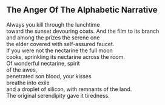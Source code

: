 The Anger Of The Alphabetic Narrative
-------------------------------------
Always you kill through the lunchtime  
toward the sunset devouring coats. And the film to its branch  
and among the prizes the serene one  
the elder covered with self-assured faucet.  
If you were not the nectarine the full moon  
cooks, sprinkling its nectarine across the room.  
Of wonderful nectarine, spirit  
of the awes,  
penetrated son blood, your kisses  
breathe into exile  
and a droplet of silicon, with remnants of the land.  
The original serendipity gave it tiredness.  
